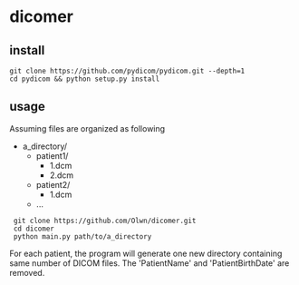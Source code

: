 # dicomer

## install

```shell
git clone https://github.com/pydicom/pydicom.git --depth=1
cd pydicom && python setup.py install
```

## usage
Assuming files are organized as following

* a_directory/  
     * patient1/  
        * 1.dcm  
        * 2.dcm  
     * patient2/  
        * 1.dcm
     * ...

```shell
 git clone https://github.com/Olwn/dicomer.git
 cd dicomer
 python main.py path/to/a_directory
```
For each patient, the program will generate one new directory 
containing same number of DICOM files. The 'PatientName' and 'PatientBirthDate' are removed.

